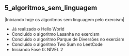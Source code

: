 ## 5_algoritmos_sem_linguagem

|Iniciando hoje os algoritmos sem linguagem pelo exercism|

* Já realizado o Hello World
* Concluído o algoritmo Lasanha no exercism
* Concluído o algoritmo Parque de Diversões no exercism
* Concluído o algoritmo Two Sum no LeetCode
* Iniciando Fase 0: NÍVEL 2
